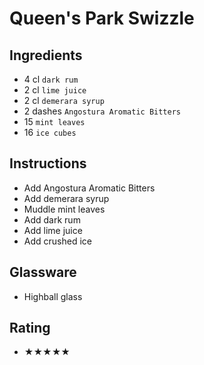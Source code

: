 # Queen's Park Swizzle

## Ingredients
- 4 cl `dark rum`
- 2 cl `lime juice`
- 2 cl `demerara syrup`
- 2 dashes `Angostura Aromatic Bitters`
- 15 `mint leaves`
- 16 `ice cubes`

## Instructions
- Add Angostura Aromatic Bitters
- Add demerara syrup
- Muddle mint leaves
- Add dark rum
- Add lime juice
- Add crushed ice

## Glassware
- Highball glass

## Rating
- ★★★★★